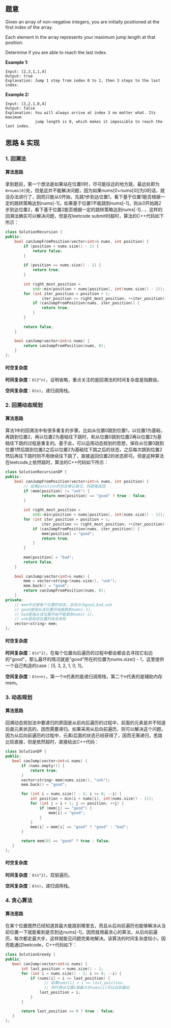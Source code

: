 ## 题意

Given an array of non-negative integers, you are initially positioned at the first index of the array.

Each element in the array represents your maximum jump length at that position.

Determine if you are able to reach the last index.

**Example 1:**

```
Input: [2,3,1,1,4]
Output: true
Explanation: Jump 1 step from index 0 to 1, then 3 steps to the last index.
```

**Example 2:**

```
Input: [3,2,1,0,4]
Output: false
Explanation: You will always arrive at index 3 no matter what. Its maximum
             jump length is 0, which makes it impossible to reach the last index.
```

## 思路 & 实现

### 1. 回溯法

#### **算法思路**

拿到题目，第一个想法是如果站在位置0时，尽可能往远的地方跳，最远处即为`0+nums[0]`处，但是这并不能解决问题，因为如果nums[0+nums[0]]为0的话，就没办法进行了，因而只能从0开始，先跳1步到达位置1，看下基于位置1能否根据一定的跳转策略达到nums[-1]，如果基于位置1不能跳到nums[-1]，则从0开始跳2步到达位置2，看下基于位置2能否根据一定的跳转策略达到nums[-1]...，这样的回溯法确实可以解决问题，但是在leetcode submit时超时，算法的C++代码如下所示：

```C++
class SolutionRecursion {
public:
    bool canJumpFromPosition(vector<int>& nums, int position) {
        if (position > nums.size() - 1) {
            return false;
        }
        
        if (position == nums.size() - 1) {
            return true;
        }
        
        int right_most_position = 
            std::min(position + nums[position], int(nums.size() - 1));
        for (int iter_position = position + 1; 
                iter_position <= right_most_position; ++iter_position) {
            if (canJumpFromPosition(nums, iter_position)) {
                return true;
            }
        }
        
        return false;
    }
    
    bool canJump(vector<int>& nums) {
        return canJumpFromPosition(nums, 0);
    }
};
```

#### **时空复杂度**

**时间复杂度**：`O(2^n)`，证明省略，重点关注的是回溯法的时间复杂度是指数级。

**空间复杂度**：`O(n)`，递归调用栈。

### 2. 回溯动态规划

#### **算法思路**

算法1中的回溯法中有很多重复的步骤，比如从位置0跳到位置1，以位置1为基础，再跳到位置2，再以位置2为基础往下跳时，和从位置0跳到位置2再以位置2为基础往下跳的过程是重复的。基于此，可以运用动态规划的思想，保存从位置0跳到位置1然后跳到位置2之后以位置2为基础往下跳之后的状态，之后每次跳到位置2然后再往下跳时则不用继续往下跳了，直接返回位置2的状态即可。但是这种算法在leetcode上依然超时，算法的C++代码如下所示：

```C++
class SolutionRecursionDP {
public:
    bool canJumpFromPosition(vector<int>& nums, int position) {
      	// 如果position的状态被记录过，则直接返回
        if (mem[position] != "unk") {
        		return mem[position] == "good" ? true : false;
        }
        
        int right_most_position = 
            std::min(position + nums[position], int(nums.size() - 1));
        for (int iter_position = position + 1; 
                iter_position <= right_most_position; ++iter_position) {
            if (canJumpFromPosition(nums, iter_position)) {
                mem[position] = "good";
              	return true;
            }
        }
        
        mem[position] = "bad";
      	return false;
    }
    
    bool canJump(vector<int>& nums) {
        mem = vector<string>(nums.size(), "unk");
        mem.back() = "good";
        return canJumpFromPosition(nums, 0);
    }
private:
  	// mem中记录每个位置的状态，状态分为good,bad,unk
  	// good是指从该位置开始能跳到nums[-1]，
  	// bad是指从该位置开始不能跳到nums[-1]，
  	// unk是指该位置的状态未知
    vector<string> mem;
};
```

#### **时空复杂度**

**时间复杂度**：`O(n^2)`，在每个位置向后遍历的过程中都会都会去寻找它右边的"good"，那么最坏的情况就是"good"所在的位置为nums.size() - 1，这里提供一个自己构造的case：[5, 3, 2, 1, 0, 1]。

**空间复杂度**：`O(n+n)`，第一个n代表的是递归调用栈，第二个n代表的是辅助内存mem。

### 3. 动态规划

#### **算法思路**

回溯动态规划法中要递归的原因是从前向后遍历的过程中，前面的元素是并不知道后面元素状态的，因而需要递归。如果采用从后向前遍历，则可以解决这个问题，因为从后向前遍历的过程中，元素i后面的状态已经获得了，因而无需递归，思路比较直接，但是依然超时，直接给出C++代码：

```C++
class SolutionDP {
public:
   bool canJump(vector<int>& nums) {
       if (nums.empty()) {
           return true;
       }
       vector<string> mem(nums.size(), "unk");
       mem.back() = "good";

       for (int i = nums.size() - 2; i >= 0; --i) {
           int position = min(i + nums[i], int(nums.size() - 1));
           for (int j = i + 1; j <= position; ++j) {
               if (mem[j] == "good") {
                   mem[i] = "good";
               }
           }
           mem[i] = mem[i] == "good" ? "good" : "bad";
       }

       return mem[0] == "good" ? true : false;
   } 
};
```

#### **时空复杂度**

**时间复杂度**：`O(n^2)`，双层遍历。

**空间复杂度**：`O(n)`，递归调用栈。

### 4. 贪心算法

#### **算法思路**

在某个位置既然已经知道其最大能跳到哪里去，而且从后向前遍历也能够解决从当前位置一下就能看到是否到达nums[-1]，因而就用最贪心的算法，从后向前遍历，每次都走最大步，这样就能见问题完美地解决。该算法的时间复杂度较小，因而能通过leetcode，C++代码如下：

```C++
class SolutionGreedy {
public:
   bool canJump(vector<int>& nums) {
       int last_position = nums.size() - 1;
       for (int i = nums.size() - 2; i >= 0; --i) {
           if (nums[i] + i >= last_position) {
           		 // 如果nums[i] + i >= last_position，
             	 // 则代表从位置i跳最大步nums[i]可以达到最后
               last_position = i;
           }
       }

       return last_position == 0 ? true : false;
   }
};
```


